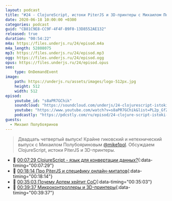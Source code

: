 ```yaml
---
layout: podcast
title: "#24 - ClojureScript, истоки PiterJS и 3D-принтеры с Михаилом Полубояриновым [Ламповый]"
date: 2020-06-18 10:00:00 +0300
categories: podcast
guid: "CB81C9E8-CC9F-4F4F-B9F0-13D8552AE132"
released: true
duration: "00:54:22"
m4a: https://files.underjs.ru/24/episod.m4a
m4a_length: 52808075
mp3: https://files.underjs.ru/24/episod.mp3
ogg: https://files.underjs.ru/24/episod.ogg
opus: https://files.underjs.ru/24/episod.opus
seo:
    type: OnDemandEvent
image:
    path: https://underjs.ru/assets/images/logo-512px.jpg
    height: 512
    width: 512
episod:
    youtube_id: "s8aPR7GChik"
    soundcloud: "https://soundcloud.com/underjs/24-clojurescript-istoki-piterjs-i-3d-printery-s-mikhailom-poluboyarinovym-lampovyy"
    youtube: "https://www.youtube.com/watch?v=s8aPR7GChik&list=PL2p_GfZz-_1OWXrKUZRBc8LzMz5FJNXW7"
    podcastly: "https://pdcstly.com/ru/episod/24-clojure-script-istoki-piter-js-i-3-d-printery-s-mihailom-poluboyarinovym-lampovyj/4756917"
guests:
  - Михаил Полубояринов
---
```


> Двадцать четвертый выпуск! Крайне гиковский и нетехнический выпуск с Михаилом Полубояриновым [@mike1pol](https://twitter.com/mike1pol). Обсуждаем ClojureScript, истоки PiterJS и 3D-принтеры.

- 🤔 [00:07:29 ClojureScript - язык для конвертации данных?](#){:data-timing="00:07:29"}
- 🤔 [00:18:14 Про PiterJS и специфику онлайн-митапов](#){:data-timing="00:18:14"}
- 🤔 [00:35:03 Почему Артем хейтит CoC](#){:data-timing="00:35:03"}
- 🤔 [00:39:37 Микроконтроллеры и 3D-принтеры](#){:data-timing="00:39:37"}
